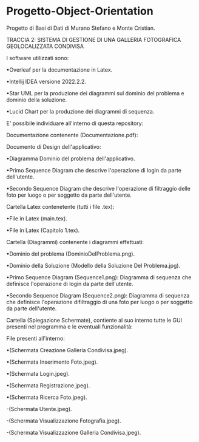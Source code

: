 # Progetto-Object-Orientation
Progetto di Basi di Dati di Murano Stefano e Monte Cristian.

TRACCIA 2: SISTEMA DI GESTIONE DI UNA GALLERIA FOTOGRAFICA GEOLOCALIZZATA CONDIVISA

I software utilizzati sono:

  •Overleaf per la documentazione in Latex.

  •Intellij IDEA versione 2022.2.2.

  •Star UML per la produzione dei diagrammi sul dominio del problema e dominio della soluzione.

  •Lucid Chart per la produzione dei diagrammi di sequenza.

E' possibile individuare all'interno di questa repository:

Documentazione contenente (Documentazione.pdf):

Documento di Design dell'applicativo:

  •Diagramma Dominio del problema dell'applicativo.

  •Primo Sequence Diagram che descrive l'operazione di login da parte dell'utente.

  •Secondo Sequence Diagram che descrive l'operazione di filtraggio delle foto per luogo o per soggetto da parte dell'utente.

Cartella Latex contenetente (tutti i file .tex):

  •File in Latex (main.tex).

  •File in Latex (Capitolo 1.tex).

Cartella (Diagrammi) contenente i diagrammi effettuati:

  •Dominio del problema (DominioDelProblema.png).

  •Dominio della Soluzione (Modello della Soluzione Del Problema.jpg).

  •Primo Sequence Diagram (Sequence1.png): Diagramma di sequenza che definisce l'operazione di login da parte dell'utente.

  •Secondo Sequence Diagram (Sequence2.png): Diagramma di sequenza che definisce l'operazione difiltraggio di una foto per luogo o per soggetto da parte 
    dell'utente.

Cartella (Spiegazione Schermate), contiente al suo interno tutte le GUI presenti nel programma e le eventuali funzionalità:

File presenti all'interno:

  •(Schermata Creazione Galleria Condivisa.jpeg).

  •(Schermata Inserimento Foto.jpeg).

  •(Schermata Login.jpeg).

  •(Schermata Registrazione.jpeg).

  •(Schermata Ricerca Foto.jpeg).

  -(Schermata Utente.jpeg).

  -(Schermata Visualizzazione Fotografia.jpeg).

  -(Schermata Visualizzazione Galleria Condivisa.jpeg).
